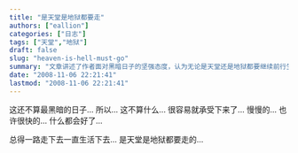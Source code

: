 ```yaml
---
title: "是天堂是地狱都要走"
authors: ["eallion"]
categories: ["日志"]
tags: ["天堂","地狱"]
draft: false
slug: "heaven-is-hell-must-go"
summary: "文章讲述了作者面对黑暗日子的坚强态度，认为无论是天堂还是地狱都要继续前行生活。"
date: "2008-11-06 22:21:41"
lastmod: "2008-11-06 22:21:41"
---
```


这还不算最黑暗的日子...
所以...
这不算什么...
很容易就承受下来了...
慢慢的...
也许很快的...
什么都会好了...

总得一路走下去一直生活下去...
是天堂是地狱都要走的...
